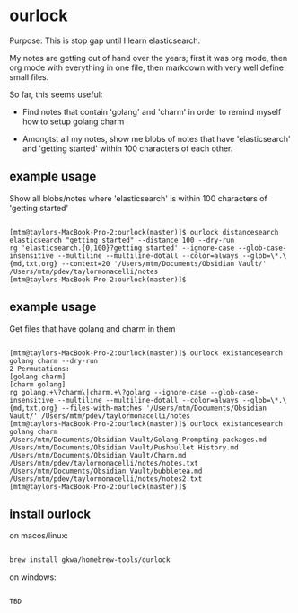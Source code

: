 # ourlock

Purpose:
This is stop gap until I learn elasticsearch.

My notes are getting out of hand over the years; first it was org mode, then org mode with everything in one file, then markdown with very well define small files.



So far, this seems useful:

- Find notes that contain 'golang' and 'charm' in order to remind myself how to setup golang charm

- Amongtst all my notes, show me blobs of notes that have 'elasticsearch' and 'getting started' within 100 characters of each other.








## example usage

Show all blobs/notes where 'elasticsearch' is within 100 characters of 'getting started'


```log

[mtm@taylors-MacBook-Pro-2:ourlock(master)]$ ourlock distancesearch elasticsearch "getting started" --distance 100 --dry-run
rg 'elasticsearch.{0,100}?getting started' --ignore-case --glob-case-insensitive --multiline --multiline-dotall --color=always --glob=\*.\{md,txt,org} --context=20 '/Users/mtm/Documents/Obsidian Vault/' /Users/mtm/pdev/taylormonacelli/notes
[mtm@taylors-MacBook-Pro-2:ourlock(master)]$

```


## example usage


Get files that have golang and charm in them

```log

[mtm@taylors-MacBook-Pro-2:ourlock(master)]$ ourlock existancesearch golang charm --dry-run
2 Permutations:
[golang charm]
[charm golang]
rg golang.+\?charm\|charm.+\?golang --ignore-case --glob-case-insensitive --multiline --multiline-dotall --color=always --glob=\*.\{md,txt,org} --files-with-matches '/Users/mtm/Documents/Obsidian Vault/' /Users/mtm/pdev/taylormonacelli/notes
[mtm@taylors-MacBook-Pro-2:ourlock(master)]$ ourlock existancesearch golang charm
/Users/mtm/Documents/Obsidian Vault/Golang Prompting packages.md
/Users/mtm/Documents/Obsidian Vault/Pushbullet History.md
/Users/mtm/Documents/Obsidian Vault/Charm.md
/Users/mtm/pdev/taylormonacelli/notes/notes.txt
/Users/mtm/Documents/Obsidian Vault/bubbletea.md
/Users/mtm/pdev/taylormonacelli/notes/notes2.txt
[mtm@taylors-MacBook-Pro-2:ourlock(master)]$

```

## install ourlock


on macos/linux:
```bash

brew install gkwa/homebrew-tools/ourlock

```


on windows:

```powershell

TBD

```
